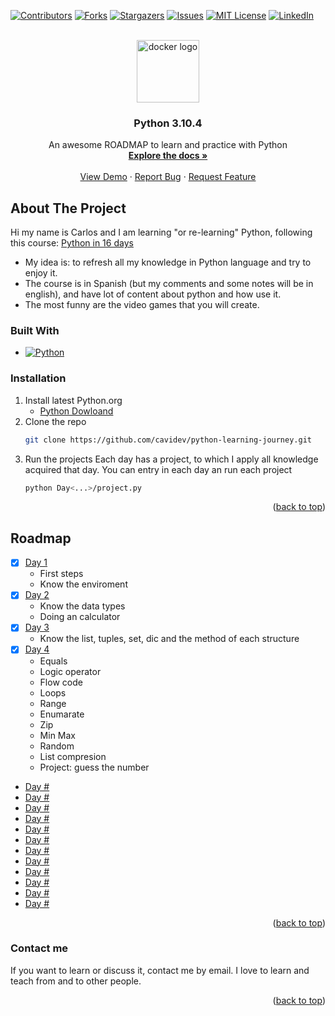[![Contributors][contributors-shield]][contributors-url]
[![Forks][forks-shield]][forks-url]
[![Stargazers][stars-shield]][stars-url]
[![Issues][issues-shield]][issues-url]
[![MIT License][license-shield]][license-url]
[![LinkedIn][linkedin-shield]][linkedin-url]

<br />
<div align="center">
  <a href="https://github.com/cavidev/python-learning-journey">
      <img src="https://cdn.jsdelivr.net/gh/devicons/devicon/icons/python/python-original.svg" height="100" alt="docker logo"  />
  </a>
  
  <h3 align="center">Python 3.10.4</h3>

  <p align="center">
    An awesome ROADMAP to learn and practice with Python
    <br />
    <a href="https://github.com/cavidev/python-learning-journey"><strong>Explore the docs »</strong></a>
    <br />
    <br />
    <a href="https://github.com/cavidev/python-learning-journey">View Demo</a>
    ·
    <a href="https://github.com/cavidev/python-learning-journey/issues/new?labels=bug&template=bug-report---.md">Report Bug</a>
    ·
    <a href="https://github.com/cavidev/python-learning-journey/issues/new?labels=enhancement&template=feature-request---.md">Request Feature</a>
  </p>
</div>

<!-- ABOUT THE PROJECT -->
## About The Project

Hi my name is Carlos and I am learning "or re-learning" Python, following this course: [Python in 16 days](https://www.udemy.com/share/105A0u3@gSzd0s1P0H3LY9JMCwMAKj9CacVI7pn4xwnq6CLW3lOUsnPiF8WYHrubSjZcs1waHQ==/)


- My idea is: to refresh all my knowledge in Python language and try to enjoy it.
- The course is in Spanish (but my comments and some notes will be in english), and have lot of content about python and how use it. 
- The most funny are the video games that you will create.

### Built With
* [![Python][Python.org]][Python-url]

### Installation

1. Install latest Python.org
   - [Python Dowloand](https://www.python.org/downloads/)
2. Clone the repo
   ```sh
   git clone https://github.com/cavidev/python-learning-journey.git
   ```
4. Run the projects
    Each day has a project, to which I apply all knowledge acquired that day.
    You can entry in each day an run each project
    ```sh
    python Day<...>/project.py
    ``` 

<p align="right">(<a href="#readme-top">back to top</a>)</p>

## Roadmap
- [X] [Day 1](https://github.com/cavidev/python-learning-journey/tree/main/Day%201)
    - First steps 
    - Know the enviroment
- [X] [Day 2](https://github.com/cavidev/python-learning-journey/tree/main/Day%202)
    - Know the data types
    - Doing an calculator
- [X] [Day 3](https://github.com/cavidev/python-learning-journey/tree/main/Day%203)
    - Know the list, tuples, set, dic and the method of each structure 
- [X] [Day 4](https://github.com/cavidev/python-learning-journey/tree/main/Day%204)
  - Equals
  - Logic operator
  - Flow code
  - Loops
  - Range
  - Enumarate
  - Zip
  - Min Max
  - Random
  - List compresion
  - Project: guess the number
- [Day #]()
- [Day #]()
- [Day #]()
- [Day #]()
- [Day #]()
- [Day #]()
- [Day #]()
- [Day #]()
- [Day #]()
- [Day #]()
- [Day #]()
- [Day #]()

<p align="right">(<a href="#readme-top">back to top</a>)</p>

### Contact me
If you want to learn or discuss it, contact me by email. 
I love to learn and teach from and to other people.

<p align="right">(<a href="#readme-top">back to top</a>)</p> 

<!-- MARKDOWN LINKS & IMAGES -->
<!-- https://www.markdownguide.org/basic-syntax/#reference-style-links -->
[contributors-shield]: https://img.shields.io/github/contributors/cavidev/python-learning-journey.svg?style=for-the-badge
[contributors-url]: https://github.com/cavidev/python-learning-journey/graphs/contributors
[forks-shield]: https://img.shields.io/github/forks/cavidev/python-learning-journey.svg?style=for-the-badge
[forks-url]: https://github.com/cavidev/python-learning-journey/network/members
[stars-shield]: https://img.shields.io/github/stars/cavidev/python-learning-journey.svg?style=for-the-badge
[stars-url]: https://github.com/cavidev/python-learning-journey/stargazers
[issues-shield]: https://img.shields.io/github/issues/cavidev/python-learning-journey.svg?style=for-the-badge
[issues-url]: https://github.com/cavidev/python-learning-journey/issues
[license-shield]: https://img.shields.io/github/license/cavidev/python-learning-journey.svg?style=for-the-badge
[license-url]: https://github.com/cavidev/python-learning-journey/blob/master/LICENSE.txt
[linkedin-shield]: https://img.shields.io/badge/-LinkedIn-black.svg?style=for-the-badge&logo=linkedin&colorB=555
[linkedin-url]: https://linkedin.com/in/carlosmariovillafuerte

[Python.org]: https://img.shields.io/badge/Python-3776AB?style=for-the-badge&logo=python&logoColor=fff
[Python-url]: https://www.python.org/